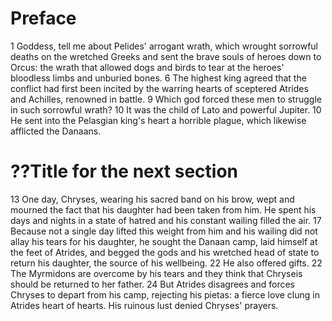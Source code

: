 # Preface

1   Goddess, tell me about Pelides' arrogant wrath, which wrought sorrowful deaths on the wretched Greeks and sent the brave souls of heroes down to Orcus: the wrath that allowed dogs and birds to tear at the heroes' bloodless limbs and unburied bones.
6   The highest king agreed that the conflict had first been incited by the warring hearts of sceptered Atrides and Achilles, renowned in battle.
9   Which god forced these men to struggle in such sorrowful wrath?
10  It was the child of Lato and powerful Jupiter.
10  He sent into the Pelasgian king's heart a horrible plague, which likewise afflicted the Danaans.

# ??Title for the next section
13  One day, Chryses, wearing his sacred band on his brow, wept and mourned the fact that his daughter had been taken from him. He spent his days and nights in a state of hatred and his constant wailing filled the air.
17  Because not a single day lifted this weight from him and his wailing did not allay his tears for his daughter, he sought the Danaan camp, laid himself at the feet of Atrides, and begged the gods and his wretched head of state to return his daughter, the source of his wellbeing.
22  He also offered gifts.
22  The Myrmidons are overcome by his tears and they think that Chryseis should be returned to her father.
24  But Atrides disagrees and forces Chryses to depart from his camp,
rejecting his pietas: a fierce love clung in Atrides heart of hearts. His ruinous lust denied Chryses' prayers.

